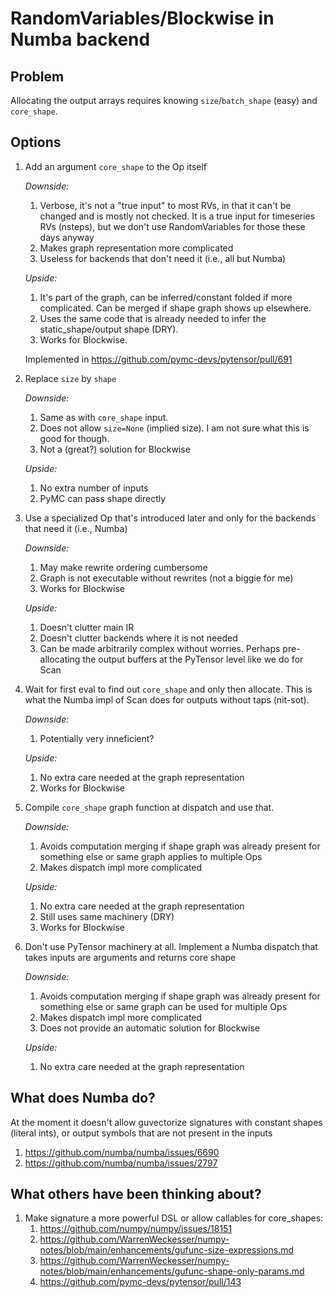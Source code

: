 # RandomVariables/Blockwise in Numba backend


## Problem

Allocating the output arrays requires knowing `size`/`batch_shape` (easy) and `core_shape`.

## Options

1. Add an argument `core_shape` to the Op itself

    *Downside:*
    1. Verbose, it's not a "true input" to most RVs, in that it can't be changed and is mostly not checked. It is a true input for timeseries RVs (nsteps), but we don't use RandomVariables for those these days anyway
    1. Makes graph representation more complicated 
    1. Useless for backends that don't need it (i.e., all but Numba)  

    *Upside:*
    1. It's part of the graph, can be inferred/constant folded if more complicated. Can be merged if shape graph shows up elsewhere. 
    1. Uses the same code that is already needed to infer the static_shape/output shape (DRY).
    1. Works for Blockwise. 

    Implemented in https://github.com/pymc-devs/pytensor/pull/691
    
1. Replace `size` by `shape`

    *Downside:*
    1. Same as with `core_shape` input. 
    1. Does not allow `size=None` (implied size). I am not sure what this is good for though. 
    1. Not a (great?) solution for Blockwise

    *Upside:*
    1. No extra number of inputs 
    1. PyMC can pass shape directly  
    
1.  Use a specialized Op that's introduced later and only for the backends that need it (i.e., Numba)

    *Downside:*
    1. May make rewrite ordering cumbersome
    1. Graph is not executable without rewrites (not a biggie for me)
    1. Works for Blockwise 

    *Upside:*
    1. Doesn't clutter main IR
    1. Doesn't clutter backends where it is not needed
    1. Can be made arbitrarily complex without worries. Perhaps pre-allocating the output buffers at the PyTensor level like we do for Scan 
    
1. Wait for first eval to find out `core_shape` and only then allocate. This is what the Numba impl of Scan does for outputs without taps (nit-sot). 

    *Downside:*
    1. Potentially very inneficient?

    *Upside:*
    1. No extra care needed at the graph representation
    1. Works for Blockwise 


1. Compile `core_shape` graph function at dispatch and use that. 

    *Downside:*
    1. Avoids computation merging if shape graph was already present for something else or same graph applies to multiple Ops
    1. Makes dispatch impl more complicated 

    *Upside:*
    1. No extra care needed at the graph representation
    1. Still uses same machinery (DRY) 
    1. Works for Blockwise 


1. Don't use PyTensor machinery at all. Implement a Numba dispatch that takes inputs are arguments and returns core shape

    *Downside:*
    1. Avoids computation merging if shape graph was already present for something else or same graph can be used for multiple Ops
    1. Makes dispatch impl more complicated
    1. Does not provide an automatic solution for Blockwise 

    *Upside:*
    1. No extra care needed at the graph representation


## What does Numba do?
At the moment it doesn't allow guvectorize signatures with constant shapes (literal ints), or output symbols that are not present in the inputs
1. https://github.com/numba/numba/issues/6690
1. https://github.com/numba/numba/issues/2797


## What others have been thinking about?
1. Make signature a more powerful DSL or allow callables for core_shapes: 
    1. https://github.com/numpy/numpy/issues/18151
    1. https://github.com/WarrenWeckesser/numpy-notes/blob/main/enhancements/gufunc-size-expressions.md
    1. https://github.com/WarrenWeckesser/numpy-notes/blob/main/enhancements/gufunc-shape-only-params.md
    1. https://github.com/pymc-devs/pytensor/pull/143

